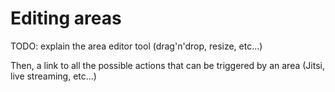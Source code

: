 # Editing areas

TODO: explain the area editor tool (drag'n'drop, resize, etc...)

Then, a link to all the possible actions that can be triggered by an area (Jitsi, live streaming, etc...)